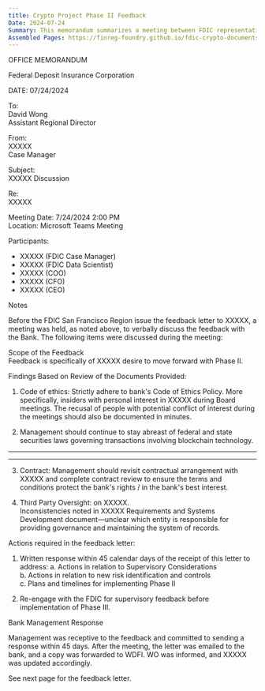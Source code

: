 ```yaml
---
title: Crypto Project Phase II Feedback
Date: 2024-07-24
Summary: This memorandum summarizes a meeting between FDIC representatives and bank management regarding the bank's desire to proceed with Phase II of a crypto-related activity. The FDIC provided feedback on several areas including adherence to the bank's Code of Ethics Policy, particularly regarding recusal of insiders with personal interests; the need for management to stay informed about federal and state securities laws governing blockchain technology transactions; revisiting contractual arrangements with a third party; and addressing inconsistencies in requirements and systems development documentation. The FDIC required a written response within 45 calendar days addressing supervisory considerations, risk identification and controls, and implementation plans for Phase II, and requested re-engagement before Phase III implementation. Bank management agreed to respond within the timeframe. (AI-generated)
Assembled Pages: https://finreg-foundry.github.io/fdic-crypto-documents//assets/assembled_pages/document_42370.pdf
---
```

OFFICE MEMORANDUM

Federal Deposit Insurance Corporation

DATE: 07/24/2024

To:  
David Wong  
Assistant Regional Director

From:  
XXXXX  
Case Manager

Subject:  
XXXXX Discussion

Re:  
XXXXX

Meeting Date: 7/24/2024 2:00 PM  
Location: Microsoft Teams Meeting

Participants:  
- XXXXX (FDIC Case Manager)  
- XXXXX (FDIC Data Scientist)  
- XXXXX (COO)  
- XXXXX (CFO)  
- XXXXX (CEO)

Notes

Before the FDIC San Francisco Region issue the feedback letter to XXXXX, a meeting was held, as noted above, to verbally discuss the feedback with the Bank. The following items were discussed during the meeting:

Scope of the Feedback  
Feedback is specifically of XXXXX desire to move forward with Phase II.

Findings Based on Review of the Documents Provided:

1. Code of ethics: Strictly adhere to bank's Code of Ethics Policy. More specifically, insiders with personal interest in XXXXX during Board meetings. The recusal of people with potential conflict of interest during the meetings should also be documented in minutes.
   
2. Management should continue to stay abreast of federal and state securities laws governing transactions involving blockchain technology.

---


---

3. Contract: Management should revisit contractual arrangement with XXXXX and complete contract review to ensure the terms and conditions protect the bank's rights / in the bank's best interest.

4. Third Party Oversight: on XXXXX.  
   Inconsistencies noted in XXXXX Requirements and Systems Development document—unclear which entity is responsible for providing governance and maintaining the system of records.

Actions required in the feedback letter:

1. Written response within 45 calendar days of the receipt of this letter to address:
   a. Actions in relation to Supervisory Considerations  
   b. Actions in relation to new risk identification and controls  
   c. Plans and timelines for implementing Phase II  

2. Re-engage with the FDIC for supervisory feedback before implementation of Phase III.

Bank Management Response

Management was receptive to the feedback and committed to sending a response within 45 days. After the meeting, the letter was emailed to the bank, and a copy was forwarded to WDFI. WO was informed, and XXXXX was updated accordingly.

See next page for the feedback letter.